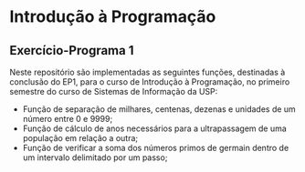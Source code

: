 # Introdução à Programação
## Exercício-Programa 1

Neste repositório são implementadas as seguintes funções, destinadas à conclusão do EP1, para o curso de Introdução à Programação, no primeiro semestre do curso de Sistemas de Informação da USP:

- Função de separação de milhares, centenas, dezenas e unidades de um número entre 0 e 9999;
- Função de cálculo de anos necessários para a ultrapassagem de uma população em relação a outra;
- Função de verificar a soma dos números primos de germain dentro de um intervalo delimitado por um passo;
